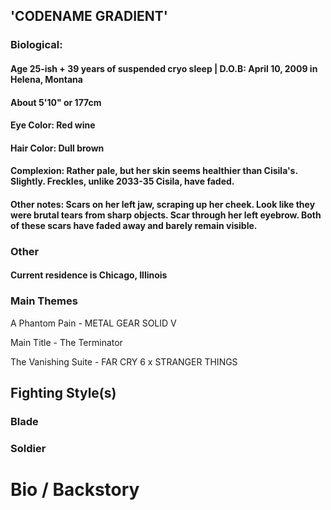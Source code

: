 ## 'CODENAME GRADIENT'
### Biological:
#### Age 25-ish + 39 years of suspended cryo sleep | D.O.B: April 10, 2009 in Helena, Montana
#### About 5'10" or 177cm
#### Eye Color: Red wine
#### Hair Color: Dull brown
#### Complexion: Rather pale, but her skin seems healthier than Cisila's. Slightly. Freckles, unlike 2033-35 Cisila, have faded.
#### Other notes: Scars on her left jaw, scraping up her cheek. Look like they were brutal tears from sharp objects. Scar through her left eyebrow. Both of these scars have faded away and barely remain visible.
### Other
#### Current residence is Chicago, Illinois


### Main Themes

A Phantom Pain - METAL GEAR SOLID V

Main Title - The Terminator

The Vanishing Suite - FAR CRY 6 x STRANGER THINGS

## Fighting Style(s)

### Blade

### Soldier

# Bio / Backstory
